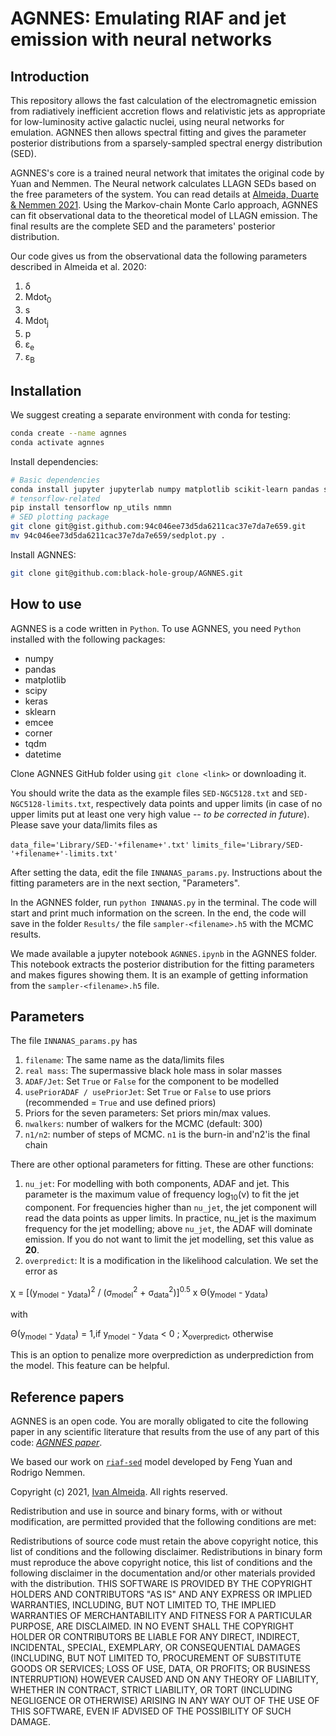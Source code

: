AGNNES: Emulating RIAF and jet emission with neural networks
=============================================


## Introduction

This repository allows the fast calculation of the electromagnetic emission from radiatively inefficient accretion flows and relativistic jets as appropriate for low-luminosity active galactic nuclei, using neural networks for emulation. AGNNES then allows spectral fitting and gives the parameter posterior distributions from a sparsely-sampled spectral energy distribution (SED).

AGNNES's core is a trained neural network that imitates the original code by Yuan and Nemmen. The Neural network calculates LLAGN SEDs based on the free parameters of the system. You can read details at [Almeida, Duarte & Nemmen 2021](https://doi.org/10.1093/mnras/stab3353). Using the Markov-chain Monte Carlo approach, AGNNES can fit observational data to the theoretical model of LLAGN emission. The final results are the complete SED and the parameters' posterior distribution.

Our code gives us from the observational data the following parameters described in Almeida et al. 2020:

1. &delta;
2. Mdot<sub>0</sub>
3. s
4. Mdot<sub>j</sub>
5. p
6. &epsilon;<sub>e</sub>
7. &epsilon;<sub>B</sub>

## Installation

We suggest creating a separate environment with conda for testing:

```bash
conda create --name agnnes
conda activate agnnes
```

Install dependencies:

```bash
# Basic dependencies
conda install jupyter jupyterlab numpy matplotlib scikit-learn pandas scipy astropy
# tensorflow-related
pip install tensorflow np_utils nmmn
# SED plotting package
git clone git@gist.github.com:94c046ee73d5da6211cac37e7da7e659.git
mv 94c046ee73d5da6211cac37e7da7e659/sedplot.py .
```

Install AGNNES:

```bash
git clone git@github.com:black-hole-group/AGNNES.git
```

## How to use

AGNNES is a code written in `Python`. To use AGNNES, you need `Python` installed with the following packages:

* numpy
* pandas
* matplotlib
* scipy
* keras
* sklearn
* emcee
* corner
* tqdm
* datetime

Clone AGNNES GitHub folder using `git clone <link>` or downloading it.

You should write the data as the example files `SED-NGC5128.txt` and `SED-NGC5128-limits.txt`, respectively data points and upper limits (in case of no upper limits put at least one very high value -- <i>to be corrected in future</i>). Please save your data/limits files as 

`data_file='Library/SED-'+filename+'.txt'`
`limits_file='Library/SED-'+filename+'-limits.txt'`

After setting the data, edit the file `INNANAS_params.py`. Instructions about the fitting parameters are in the next section, "Parameters".

In the AGNNES folder, run `python INNANAS.py` in the terminal. The code will start and print much information on the screen. In the end, the code will save in the folder `Results/` the file `sampler-<filename>.h5` with the MCMC results.

We made available a jupyter notebook `AGNNES.ipynb` in the AGNNES folder. This notebook extracts the posterior distribution for the fitting parameters and makes figures showing them. It is an example of getting information from the `sampler-<filename>.h5` file.

## Parameters 

The file `INNANAS_params.py` has 

1. `filename`: The same name as the data/limits files
2. `real mass`: The supermassive black hole mass in solar masses
3. `ADAF/Jet`: Set `True` or `False` for the component to be modelled
4. `usePriorADAF / usePriorJet`: Set `True` or `False` to use priors (recommended =  `True` and use defined priors)
5. Priors for the seven parameters: Set priors min/max values.
6. `nwalkers`: number of walkers for the MCMC (default: 300)
7. `n1/n2`: number of steps of MCMC. `n1` is the burn-in and'n2'is the final chain

There are other optional parameters for fitting. These are other functions:

1. `nu_jet`: For modelling with both components, ADAF and jet. This parameter is the maximum value of frequency log<sub>10</sub>(&nu;) to fit the jet component. For frequencies higher than `nu_jet`, the jet component will read the data points as upper limits. In practice, nu_jet is the maximum frequency for the jet modelling; above `nu_jet`, the ADAF will dominate emission. If you do not want to limit the jet modelling, set this value as <b>20</b>. 
2. `overpredict`: It is a modification in the likelihood calculation. We set the error as

&chi; = [(y<sub>model</sub> - y<sub>data</sub>)<sup>2</sup> / (&sigma;<sub>model</sub><sup>2</sup> + &sigma;<sub>data</sub><sup>2</sup>)]<sup>0.5</sup> x &Theta;(y<sub>model</sub> - y<sub>data</sub>)

with

&Theta;(y<sub>model</sub> - y<sub>data</sub>) = 1,if  y<sub>model</sub> - y<sub>data</sub> < 0 ; X<sub>overpredict</sub>, otherwise

This is an option to penalize more overprediction as underprediction from the model. This feature can be helpful.

## Reference papers

AGNNES is an open code. You are morally obligated to cite the following paper in any scientific literature that results from the use of any part of this code: [*AGNNES paper*](https://doi.org/10.1093/mnras/stab3353).

We based our work on [`riaf-sed`](https://github.com/rsnemmen/riaf-sed) model developed by Feng Yuan and Rodrigo Nemmen. 



Copyright (c) 2021, [Ivan Almeida](https://ivancalmeida.wordpress.com). All rights reserved.

Redistribution and use in source and binary forms, with or without modification, are permitted provided that the following conditions are met:

Redistributions of source code must retain the above copyright notice, this list of conditions and the following disclaimer. Redistributions in binary form must reproduce the above copyright notice, this list of conditions and the following disclaimer in the documentation and/or other materials provided with the distribution. THIS SOFTWARE IS PROVIDED BY THE COPYRIGHT HOLDERS AND CONTRIBUTORS "AS IS" AND ANY EXPRESS OR IMPLIED WARRANTIES, INCLUDING, BUT NOT LIMITED TO, THE IMPLIED WARRANTIES OF MERCHANTABILITY AND FITNESS FOR A PARTICULAR PURPOSE, ARE DISCLAIMED. IN NO EVENT SHALL THE COPYRIGHT HOLDER OR CONTRIBUTORS BE LIABLE FOR ANY DIRECT, INDIRECT, INCIDENTAL, SPECIAL, EXEMPLARY, OR CONSEQUENTIAL DAMAGES (INCLUDING, BUT NOT LIMITED TO, PROCUREMENT OF SUBSTITUTE GOODS OR SERVICES; LOSS OF USE, DATA, OR PROFITS; OR BUSINESS INTERRUPTION) HOWEVER CAUSED AND ON ANY THEORY OF LIABILITY, WHETHER IN CONTRACT, STRICT LIABILITY, OR TORT (INCLUDING NEGLIGENCE OR OTHERWISE) ARISING IN ANY WAY OUT OF THE USE OF THIS SOFTWARE, EVEN IF ADVISED OF THE POSSIBILITY OF SUCH DAMAGE.

